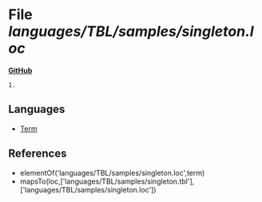 # File _languages/TBL/samples/singleton.loc_
**[GitHub](https://github.com/softlang/yas/blob/master/languages/TBL/samples/singleton.loc)**
```
1.
```

## Languages
* [Term](../languages/Term.md)

## References
* elementOf('languages/TBL/samples/singleton.loc',term)
* mapsTo(loc,['languages/TBL/samples/singleton.tbl'],['languages/TBL/samples/singleton.loc'])
